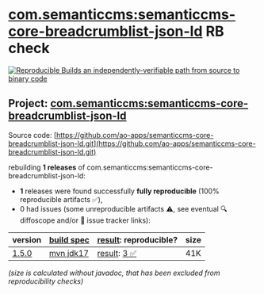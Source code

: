 [com.semanticcms:semanticcms-core-breadcrumblist-json-ld](https://central.sonatype.com/artifact/com.semanticcms/semanticcms-core-breadcrumblist-json-ld/versions) RB check
=======

[![Reproducible Builds](https://reproducible-builds.org/images/logos/rb.svg) an independently-verifiable path from source to binary code](https://reproducible-builds.org/)

## Project: [com.semanticcms:semanticcms-core-breadcrumblist-json-ld](https://central.sonatype.com/artifact/com.semanticcms/semanticcms-core-breadcrumblist-json-ld/versions)

Source code: [https://github.com/ao-apps/semanticcms-core-breadcrumblist-json-ld.git](https://github.com/ao-apps/semanticcms-core-breadcrumblist-json-ld.git)

rebuilding **1 releases** of com.semanticcms:semanticcms-core-breadcrumblist-json-ld:
- **1** releases were found successfully **fully reproducible** (100% reproducible artifacts :white_check_mark:),
- 0 had issues (some unreproducible artifacts :warning:, see eventual :mag: diffoscope and/or :memo: issue tracker links):

| version | [build spec](/BUILDSPEC.md) | [result](https://reproducible-builds.org/docs/jvm/): reproducible? | size |
| -- | --------- | ------ | -- |
| [1.5.0](https://central.sonatype.com/artifact/com.semanticcms/semanticcms-core-breadcrumblist-json-ld/1.5.0/pom) | [mvn jdk17](semanticcms-core-breadcrumblist-json-ld-1.5.0.buildspec) | [result](semanticcms-core-breadcrumblist-json-ld-1.5.0.buildinfo): [3 :white_check_mark: ](semanticcms-core-breadcrumblist-json-ld-1.5.0.buildcompare) | 41K |

<i>(size is calculated without javadoc, that has been excluded from reproducibility checks)</i>
